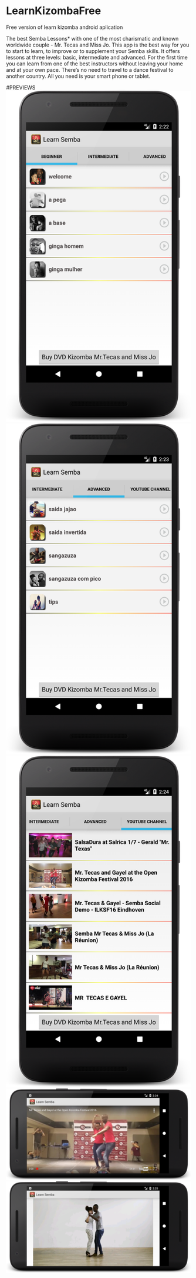 # LearnKizombaFree

Free version of learn kizomba android aplication 

The best Semba Lessons* with one of the most charismatic and known worldwide couple - Mr. Tecas and Miss Jo. 
This app is the best way for you to start to learn, to improve or to supplement your Semba skills. It offers lessons at three levels: basic, intermediate and advanced.
For the first time you can learn from one of the best instructors without leaving your home and at your own pace. There’s no need to travel to a dance festival to another country. All you need is your smart phone or tablet. 


#PREVIEWS
![preview](https://github.com/kawakuticode/LearnKizombaFree/blob/master/previews/L1.png)
![preview](https://github.com/kawakuticode/LearnKizombaFree/blob/master/previews/l2.png)
![preview](https://github.com/kawakuticode/LearnKizombaFree/blob/master/previews/L3.png)
![preview](https://github.com/kawakuticode/LearnKizombaFree/blob/master/previews/L4.png)
![preview](https://github.com/kawakuticode/LearnKizombaFree/blob/master/previews/L5.png)
